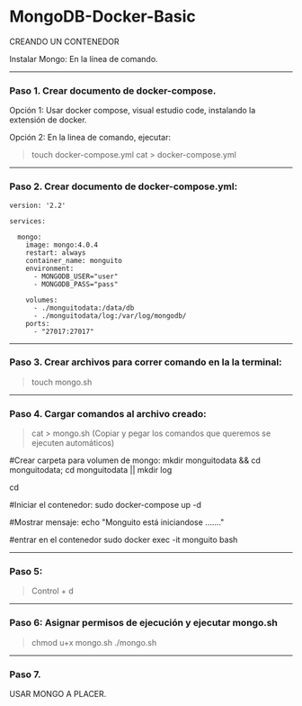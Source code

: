 # MongoDB-Docker-Basic

CREANDO UN CONTENEDOR

Instalar Mongo: 
En la línea de comando.
____________________________________________________________
### Paso 1. Crear documento de docker-compose.

Opción 1: Usar docker compose, visual estudio code, instalando la extensión de docker.

Opción 2: En la linea de comando, ejecutar:

> touch docker-compose.yml
> cat > docker-compose.yml
_____________________________________________
### Paso 2. Crear documento de docker-compose.yml:

```
version: '2.2'

services:

  mongo:
    image: mongo:4.0.4
    restart: always
    container_name: monguito
    environment:
      - MONGODB_USER="user"
      - MONGODB_PASS="pass"	
      
    volumes:
      - ./monguitodata:/data/db
      - ./monguitodata/log:/var/log/mongodb/
    ports:
      - "27017:27017"
  ```
    
____________________________________________________________
### Paso 3. Crear archivos para correr comando en la la terminal:

> touch mongo.sh
__________________________________________
### Paso 4. Cargar comandos al archivo creado:

> cat > mongo.sh   	(Copiar y pegar los comandos que queremos se ejecuten automáticos)

#Crear carpeta para volumen de mongo:
mkdir monguitodata && cd monguitodata; cd monguitodata || mkdir log

cd

#Iniciar el contenedor:
sudo docker-compose up -d

#Mostrar mensaje:
echo "Monguito está iniciandose ......."

#entrar en el contenedor
sudo docker exec -it monguito bash

_______
### Paso 5: 

> Control + d
_________________________________________________________
### Paso 6: Asignar permisos de ejecución y ejecutar mongo.sh
> chmod u+x mongo.sh
> ./mongo.sh 
_______
### Paso 7. 

USAR MONGO A PLACER.
